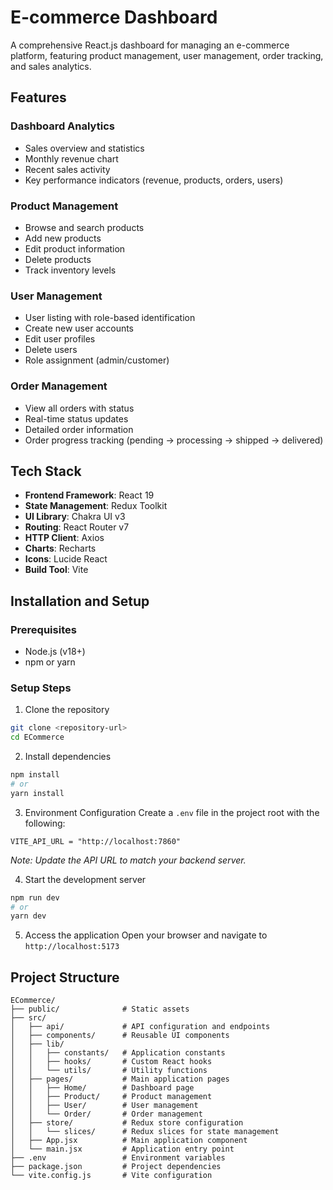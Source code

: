 # E-commerce Dashboard

A comprehensive React.js dashboard for managing an e-commerce platform, featuring product management, user management, order tracking, and sales analytics.

## Features

### Dashboard Analytics

- Sales overview and statistics
- Monthly revenue chart
- Recent sales activity
- Key performance indicators (revenue, products, orders, users)

### Product Management

- Browse and search products
- Add new products
- Edit product information
- Delete products
- Track inventory levels

### User Management

- User listing with role-based identification
- Create new user accounts
- Edit user profiles
- Delete users
- Role assignment (admin/customer)

### Order Management

- View all orders with status
- Real-time status updates
- Detailed order information
- Order progress tracking (pending → processing → shipped → delivered)

## Tech Stack

- **Frontend Framework**: React 19
- **State Management**: Redux Toolkit
- **UI Library**: Chakra UI v3
- **Routing**: React Router v7
- **HTTP Client**: Axios
- **Charts**: Recharts
- **Icons**: Lucide React
- **Build Tool**: Vite

## Installation and Setup

### Prerequisites

- Node.js (v18+)
- npm or yarn

### Setup Steps

1. Clone the repository

```bash
git clone <repository-url>
cd ECommerce
```

2. Install dependencies

```bash
npm install
# or
yarn install
```

3. Environment Configuration
   Create a `.env` file in the project root with the following:

```
VITE_API_URL = "http://localhost:7860"
```

_Note: Update the API URL to match your backend server._

4. Start the development server

```bash
npm run dev
# or
yarn dev
```

5. Access the application
   Open your browser and navigate to `http://localhost:5173`

## Project Structure

```
ECommerce/
├── public/              # Static assets
├── src/
│   ├── api/             # API configuration and endpoints
│   ├── components/      # Reusable UI components
│   ├── lib/
│   │   ├── constants/   # Application constants
│   │   ├── hooks/       # Custom React hooks
│   │   └── utils/       # Utility functions
│   ├── pages/           # Main application pages
│   │   ├── Home/        # Dashboard page
│   │   ├── Product/     # Product management
│   │   ├── User/        # User management
│   │   └── Order/       # Order management
│   ├── store/           # Redux store configuration
│   │   └── slices/      # Redux slices for state management
│   ├── App.jsx          # Main application component
│   └── main.jsx         # Application entry point
├── .env                 # Environment variables
├── package.json         # Project dependencies
└── vite.config.js       # Vite configuration
```
